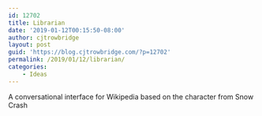 ```yaml
---
id: 12702
title: Librarian
date: '2019-01-12T00:15:50-08:00'
author: cjtrowbridge
layout: post
guid: 'https://blog.cjtrowbridge.com/?p=12702'
permalink: /2019/01/12/librarian/
categories:
    - Ideas
---
```


A conversational interface for Wikipedia based on the character from Snow Crash